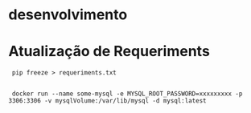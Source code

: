 # desenvolvimento

# Atualização de Requeriments

     pip freeze > requeriments.txt


     docker run --name some-mysql -e MYSQL_ROOT_PASSWORD=xxxxxxxxx -p 3306:3306 -v mysqlVolume:/var/lib/mysql -d mysql:latest